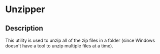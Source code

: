 # Unzipper

## Description

This utility is used to unzip all of the zip files in a folder (since Windows doesn't have a tool to unzip multiple files at a time).
